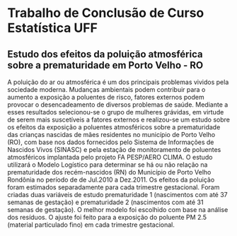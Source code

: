 # Trabalho de Conclusão de Curso Estatística UFF
## Estudo dos efeitos da poluição atmosférica sobre a prematuridade em Porto Velho - RO

 A poluição do ar ou atmosférica é um dos principais problemas vividos pela sociedade moderna. Mudanças ambientais podem contribuir para o aumento a exposição a poluentes de risco, fatores externos podem provocar o desencadeamento de diversos problemas de saúde. Mediante a esses resultados selecionou-se o grupo de mulheres grávidas, em virtude de serem mais suscetíveis a fatores externos e realizou-se um estudo sobre os efeitos da exposição a poluentes atmosféricos sobre a prematuridade das crianças nascidas de mães residentes no município de Porto Velho (RO), com base nos dados fornecidos pelo Sistema de Informações de Nascidos Vivos (SINASC) e pela estação de monitoramento de poluentes atmosféricos implantada pelo projeto FA PESP/AERO CLIMA. O estudo utilizará o Modelo Logístico para determinar se há ou não relação na prematuridade dos recém-nascidos (RN) do Município de Porto Velho Rondônia no período de de Jul.2010 a Dez.2011. Os
efeitos da poluição foram estimados separadamente para cada trimestre gestacional. Foram criadas duas variáveis de estudo prematuridade 1 (nascimentos com até 37 semanas de gestação) e prematuridade 2 (nascimentos com até 31 semanas de gestação). O melhor modelo foi escolhido com base na análise dos resíduos. O ajuste foi feito
para a exposição do poluente PM 2.5 (material particulado fino) em cada trimestre gestacional.
